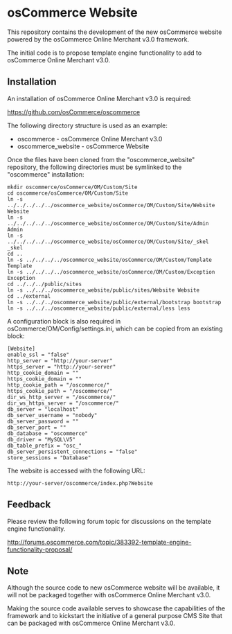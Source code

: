 osCommerce Website
==================

This repository contains the development of the new osCommerce website powered
by the osCommerce Online Merchant v3.0 framework.

The initial code is to propose template engine functionality to add to
osCommerce Online Merchant v3.0.

Installation
------------

An installation of osCommerce Online Merchant v3.0 is required:

https://github.com/osCommerce/oscommerce

The following directory structure is used as an example:

* oscommerce - osCommerce Online Merchant v3.0
* oscommerce_website - osCommerce Website

Once the files have been cloned from the "oscommerce_website" repository, the
following directories must be symlinked to the "oscommerce" installation:

    mkdir oscommerce/osCommerce/OM/Custom/Site
    cd oscommerce/osCommerce/OM/Custom/Site
    ln -s ../../../../../oscommerce_website/osCommerce/OM/Custom/Site/Website Website
    ln -s ../../../../../oscommerce_website/osCommerce/OM/Custom/Site/Admin Admin
    ln -s ../../../../../oscommerce_website/osCommerce/OM/Custom/Site/_skel _skel
    cd ..
    ln -s ../../../../oscommerce_website/osCommerce/OM/Custom/Template Template
    ln -s ../../../../oscommerce_website/osCommerce/OM/Custom/Exception Exception
    cd ../../../public/sites
    ln -s ../../../oscommerce_website/public/sites/Website Website
    cd ../external
    ln -s ../../../oscommerce_website/public/external/bootstrap bootstrap
    ln -s ../../../oscommerce_website/public/external/less less

A configuration block is also required in osCommerce/OM/Config/settings.ini,
which can be copied from an existing block:

    [Website]
    enable_ssl = "false"
    http_server = "http://your-server"
    https_server = "http://your-server"
    http_cookie_domain = ""
    https_cookie_domain = ""
    http_cookie_path = "/oscommerce/"
    https_cookie_path = "/oscommerce/"
    dir_ws_http_server = "/oscommerce/"
    dir_ws_https_server = "/oscommerce/"
    db_server = "localhost"
    db_server_username = "nobody"
    db_server_password = ""
    db_server_port = ""
    db_database = "oscommerce"
    db_driver = "MySQL\V5"
    db_table_prefix = "osc_"
    db_server_persistent_connections = "false"
    store_sessions = "Database"

The website is accessed with the following URL:

    http://your-server/oscommerce/index.php?Website

Feedback
---------

Please review the following forum topic for discussions on the template engine
functionality.

http://forums.oscommerce.com/topic/383392-template-engine-functionality-proposal/

Note
----

Although the source code to new osCommerce website will be available, it will
not be packaged together with osCommerce Online Merchant v3.0.

Making the source code available serves to showcase the capabilities of the
framework and to kickstart the initiative of a general purpose CMS Site that
can be packaged with osCommerce Online Merchant v3.0.
